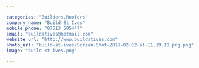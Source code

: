 ```yaml
---

categories: "Builders,Roofers"
company_name: "Build St Ives"
mobile_phone: "07513 505447"
email: "buildstives@hotmail.com"
website_url: "http://www.buildstives.com"
photo_url: "build-st-ives/Screen-Shot-2017-02-02-at-11.19.10.png.png"
image: "build-st-ives.png"

---
```

